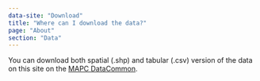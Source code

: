```yaml
---
data-site: "Download"
title: "Where can I download the data?"
page: "About"
section: "Data"
---
```

You can download both spatial (.shp) and tabular (.csv) version of the data on this site on the <a class="external-site__link" href="https://datacommon.mapc.org/">MAPC DataCommon</a>.